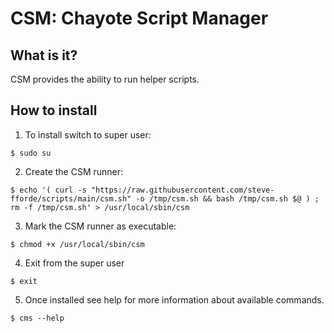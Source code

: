 # CSM: Chayote Script Manager

## What is it?

CSM provides the ability to run helper scripts.

## How to install

1. To install switch to super user:
```
$ sudo su
```
2. Create the CSM runner:
```
$ echo '( curl -s "https://raw.githubusercontent.com/steve-fforde/scripts/main/csm.sh" -o /tmp/csm.sh && bash /tmp/csm.sh $@ ) ;  rm -f /tmp/csm.sh' > /usr/local/sbin/csm
```
3. Mark the CSM runner as executable:
```
$ chmod +x /usr/local/sbin/csm
```
4. Exit from the super user
```
$ exit
```
5. Once installed see help for more information about available commands.
```
$ cms --help
```
